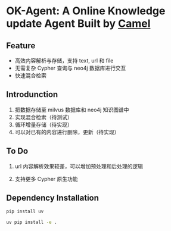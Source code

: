 # OK-Agent: A Online Knowledge update Agent Built by [Camel](https://www.camel-ai.org/)

## Feature

- 高效内容解析与存储，支持 text, url 和 file
- 无需复杂 Cypher 查询与 neo4j 数据库进行交互
- 快速混合检索

## Introdunction

1. 把数据存储至 milvus 数据库和 neo4j 知识图谱中
2. 实现混合检索（待测试）
3. 循环增量存储（待实现）
4. 可以对已有的内容进行删除，更新（待实现）

## To Do

1. url 内容解析效果较差，可以增加预处理和后处理的逻辑

2. 支持更多 Cypher 原生功能

## Dependency Installation

```bash
pip install uv

uv pip install -e .
```
